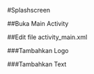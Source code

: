 #Splashscreen

##Buka Main Activity

##Edit file activity_main.xml

###Tambahkan Logo

###Tambahkan Text
